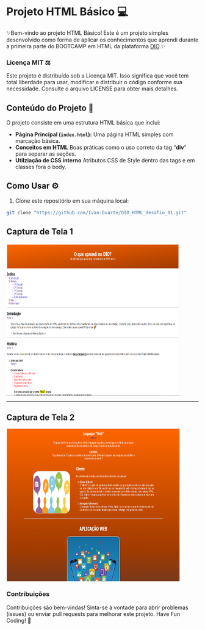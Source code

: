 # Projeto HTML Básico 💻

✨Bem-vindo ao projeto HTML Básico! Este é um projeto simples desenvolvido como forma de aplicar os conhecimentos que aprendi durante a primeira parte do BOOTCAMP em HTML da plataforma <a href="">DIO</a>.✨

### Licença MIT ⚖
Este projeto é distribuído sob a Licença MIT. Isso significa que você tem total liberdade para usar, modificar e distribuir o código conforme sua necessidade. Consulte o arquivo LICENSE para obter mais detalhes.

## Conteúdo do Projeto 🎲

O projeto consiste em uma estrutura HTML básica que inclui:
- **Página Principal (`index.html`):** Uma página HTML simples com marcação básica.
- **Conceitos em HTML** Boas práticas como o uso correto da tag "**div**" para separar as seções.
- **Utilziação de CSS interno** Atributos CSS de Style dentro das tags e em classes fora o body.

## Como Usar ⚙
1. Clone este repositório em sua máquina local:
```bash
git clone "https://github.com/Ivan-Duarte/DIO_HTML_desafio_01.git"
```
## Captura de Tela 1
<img src="https://github.com/Ivan-Duarte/DIO_HTML_desafio_01/blob/main/cap_pag_01.PNG" width=90% height=400 align="middle">
<br>
<hr>

## Captura de Tela 2
<img src="https://github.com/Ivan-Duarte/DIO_HTML_desafio_01/blob/main/cap_pag_02.PNG" width=90% height=400 align="middle">

### Contribuições
Contribuições são bem-vindas! Sinta-se à vontade para abrir problemas (issues) ou enviar pull requests para melhorar este projeto.
Have Fun Coding! 🎯
